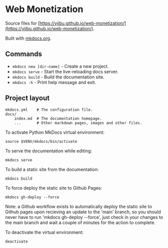 # Web Monetization

Source files for [https://yiibu.github.io/web-monetization/](https://yiibu.github.io/web-monetization/).

Built with [mkdocs.org](https://www.mkdocs.org).

## Commands

* `mkdocs new [dir-name]` - Create a new project.
* `mkdocs serve` - Start the live-reloading docs server.
* `mkdocs build` - Build the documentation site.
* `mkdocs -h` - Print help message and exit.

## Project layout

    mkdocs.yml    # The configuration file.
    docs/
        index.md  # The documentation homepage.
        ...       # Other markdown pages, images and other files.

To activate Python MkDocs virtual environment:

`source $VENV/mkdocs/bin/activate`

To serve the documentation while editing:

`mkdocs serve`

To build a static site from the documentation:

`mkdocs build`

To force deploy the static site to Github Pages:

`mkdocs gh-deploy --force`

Note: a Github workflow exists to automatically deploy the static site to Github pages upon recieving an update to the 'main' branch, so you should never have to run 'mkdocs gh-deploy --force', just check in your changes to the main branch and wait a couple of minutes for the action to complete.

To deactivate the virtual environment:

`deactivate`

